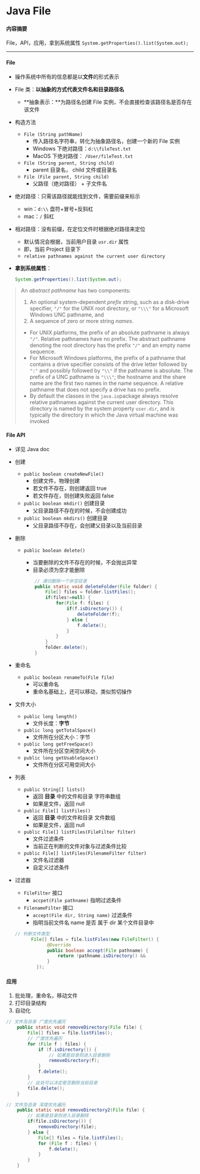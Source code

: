 # Java File

#### 内容摘要

File，API，应用，拿到系统属性 `System.getProperties().list(System.out);`

---

#### File

* 操作系统中所有的信息都是以**文件**的形式表示

* File 类：**以抽象的方式代表文件名和目录路径名**

  * **抽象表示：**为路径名创建 File 实例，不会直接检查该路径名是否存在该文件

* 构造方法

  * `File (String pathName)`
    * 传入路径名字符串，转化为抽象路径名，创建一个新的 File 实例
    * Windows 下绝对路径：`d:\\fileTest.txt`
    * MacOS 下绝对路径： `/User/fileTest.txt`
  * `File (String parent, String child)`
    * parent 目录名， child 文件或目录名
  * `File (File parent, String child)`
    * 父路径（绝对路径） + 子文件名

* 绝对路径：只需该路径就能找到文件，需要前缀来标示

  * win：`d:\\`  盘符+冒号+反斜杠
  * mac：`/` 斜杠

* 相对路径：没有前缀，在定位文件时根据绝对路径来定位

  * 默认情况会根据，当前用户目录 `usr.dir` 属性
  * 即，当前 Project 目录下
  * `relative pathnames against the current user directory`

* **拿到系统属性**：

  ```Java
  System.getProperties().list(System.out);
  ```

> An *abstract pathname* has two components:
>
> 1. An optional system-dependent *prefix* string, such as a disk-drive specifier, `"/"` for the UNIX root directory, or `"\\\"` for a Microsoft Windows UNC pathname, and
> 2. A sequence of zero or more string *names*.
>
> * For UNIX platforms, the prefix of an absolute pathname is always `"/"`. Relative pathnames have no prefix. The abstract pathname denoting the root directory has the prefix `"/"` and an empty name sequence.
> * For Microsoft Windows platforms, the prefix of a pathname that contains a drive specifier consists of the drive letter followed by `":"` and possibly followed by `"\\"` if the pathname is absolute. The prefix of a UNC pathname is `"\\\"`; the hostname and the share name are the first two names in the name sequence. A relative pathname that does not specify a drive has no prefix.
> * By default the classes in the `java.io`package always resolve relative pathnames against the current user directory. This directory is named by the system property `user.dir`, and is typically the directory in which the Java virtual machine was invoked

#### File API

* 详见 Java doc

* 创建

  * `public boolean createNewFile()`
    * 创建文件，物理创建
    * 若文件不存在，则创建返回 true
    * 若文件存在，则创建失败返回 false
  * `public boolean mkdir()`  创建目录
    * 父目录路径不存在的时候，不会创建成功
  * `public boolean mkdirs()`  创建目录
    * 父目录路径不存在，会创建父目录以及当前目录

* 删除

  * `public boolean delete()`

    * 当要删除的文件不存在的时候，不会抛出异常
    * 目录必须为空才能删除

    ```Java
    	// 递归删除一个非空目录
    	public static void deleteFolder(File folder) {
        	File[] files = folder.listFiles();
            if(files!=null) { 
                for(File f: files) {
                    if(f.isDirectory()) {
                        deleteFolder(f);
                    } else {
                        f.delete();
                    }
                }
            }
            folder.delete();
    	}
    ```

* 重命名

  * `public boolean renameTo(File file)`
    * 可以重命名
    * 重命名基础上，还可以移动，类似剪切操作

* 文件大小

  * `public long length()`
    * 文件长度：**字节**
  * `public long getTotalSpace()`
    * 文件所在分区大小：字节
  * `public long getFreeSpace()`
    * 文件所在分区空闲空间大小
  * `public long getUsableSpace()`
    * 文件所在分区可用空间大小

* 列表

  * `public String[] lists()`
    * 返回 **目录** 中的文件和目录 字符串数组
    * 如果是文件，返回 null
  * `public File[] listFiles()`
    * 返回 **目录** 中的文件和目录 文件数组
    * 如果是文件，返回 null
  * `public File[] listFiles(FileFilter filter)`
    * 文件过滤条件
    * 当前正在判断的文件对象与过滤条件比较
  * `public File[] listFiles(FilenameFilter filter)`
    * 文件名过滤器
    * 自定义过滤条件

* 过滤器

  * `FileFilter` 接口
    * `accpet(File pathname)` 指明过滤条件
  * `FilenameFilter` 接口
    * `accept(File dir, String name)` 过滤条件
    * 指明当前文件名 name 是否 属于 dir 某个文件目录中

  ```Java
  // 判断文件类型
  		File[] files = file.listFiles(new FileFilter() {
              @Override
              public boolean accept(File pathname) {
                  return !pathname.isDirectory() && 															pathname.getName().endsWith(".java");
              }
          });
  ```

#### 应用

1. 批处理，重命名，移动文件
2. 打印目录结构
3. 自动化

```Java
// 文件及目录 广度优先遍历
 	public static void removeDirectory(File file) {
        File[] files = file.listFiles();
        // 广度优先遍历
        for (File f : files) {
            if (f.isDirectory()) {
                // 如果是目录则进入目录删除
                removeDirectory(f);
            }
            f.delete();
        }
        // 此处可以决定是否删除当前目录
        file.delete();
    }

// 文件及目录 深度优先遍历
	public static void removeDirectory2(File file) {
        // 如果是目录则进入目录删除
        if(file.isDirectory()) {
            removeDirectory(file);
        } else {
            File[] files = file.listFiles();
            for (File f : files) {
                f.delete();
            }
        }
    }
```

